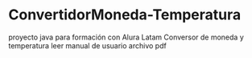 # ConvertidorMoneda-Temperatura
proyecto java para formación con Alura Latam Conversor de moneda y temperatura 
leer manual de usuario archivo pdf
